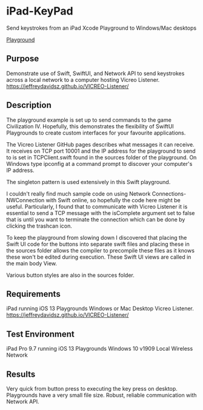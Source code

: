 # iPad-KeyPad
 Send keystrokes from an iPad Xcode Playground to Windows/Mac desktops

 [Playground](images/screenshot.png)

## Purpose
Demonstrate use of Swift, SwiftUI, and Network API to send keystrokes across a local network to a computer hosting Vicreo Listener. https://jeffreydavidsz.github.io/VICREO-Listener/

## Description

The playground example is set up to send commands to the game Civilization IV. Hopefully, this demonstrates the flexibility of SwiftUI Playgrounds to create custom interfaces for your favourite applications.

The Vicreo Listener GitHub pages describes what messages it can receive. It receives on TCP port 10001 and the IP address for the playground to send to is set in TCPClient.swift found in the sources folder of the playground. On Windows type ipconfig at a command prompt to discover your computer's IP address.

The singleton pattern is used extensively in this Swift playground.

I couldn't really find much sample code on using Network Connections-NWConnection with Swift online, so hopefully the code here might be useful. Particularly, I found that to communicate with Vicreo Listener it is essential to send a TCP message with the isComplete argument set to false that is until you want to terminate the connection which can be done by clicking the trashcan icon.

To keep the playground from slowing down I discovered that placing the Swift UI code for the buttons into separate swift files and placing these in the sources folder allows the compiler to precompile these files as it knows these won't be edited during execution. These Swift UI views are called in the main body View.

Various button styles are also in the sources folder.

## Requirements

iPad running iOS 13 Playgrounds
Windows or Mac Desktop
Vicreo Listener. https://jeffreydavidsz.github.io/VICREO-Listener/


## Test Environment
iPad Pro 9.7 running iOS 13 Playgrounds
Windows 10 v1909
Local Wireless Network

## Results 
Very quick from button press to executing the key press on desktop. Playgrounds have a very small file size. Robust, reliable communication with Network API.